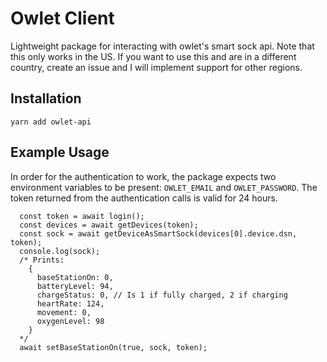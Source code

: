 # Owlet Client

Lightweight package for interacting with owlet's smart sock api. Note that this
only works in the US. If you want to use this and are in a different country,
create an issue and I will implement support for other regions.

## Installation

`yarn add owlet-api`

## Example Usage

In order for the authentication to work, the package expects two environment
variables to be present: `OWLET_EMAIL` and `OWLET_PASSWORD`. The token returned
from the authentication calls is valid for 24 hours.

```
  const token = await login();
  const devices = await getDevices(token);
  const sock = await getDeviceAsSmartSock(devices[0].device.dsn, token);
  console.log(sock);
  /* Prints:
    {
      baseStationOn: 0,
      batteryLevel: 94,
      chargeStatus: 0, // Is 1 if fully charged, 2 if charging
      heartRate: 124,
      movement: 0,
      oxygenLevel: 98
    }
  */
  await setBaseStationOn(true, sock, token);
```
